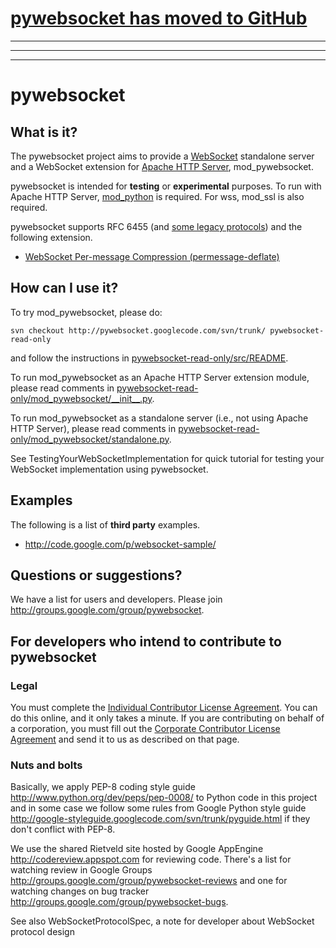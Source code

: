 # [pywebsocket has moved to GitHub](https://github.com/google/pywebsocket) #


---


---


---



# pywebsocket #

## What is it? ##

The pywebsocket project aims to provide a [WebSocket](http://tools.ietf.org/html/rfc6455) standalone server and a WebSocket extension for [Apache HTTP Server](http://httpd.apache.org/), mod\_pywebsocket.

pywebsocket is intended for **testing** or **experimental** purposes. To run with Apache HTTP Server, [mod\_python](http://www.modpython.org/) is required. For wss, mod\_ssl is also required.

pywebsocket supports RFC 6455 (and [some legacy protocols](WebSocketProtocolSpec.md)) and the following extension.

  * [WebSocket Per-message Compression (permessage-deflate)](http://tools.ietf.org/html/draft-ietf-hybi-permessage-compression-17)

## How can I use it? ##

To try mod\_pywebsocket, please do:
```
svn checkout http://pywebsocket.googlecode.com/svn/trunk/ pywebsocket-read-only
```
and follow the instructions in [pywebsocket-read-only/src/README](http://code.google.com/p/pywebsocket/source/browse/trunk/src/README).

To run mod\_pywebsocket as an Apache HTTP Server extension module, please read comments in
[pywebsocket-read-only/mod\_pywebsocket/\_\_init\_\_.py](http://code.google.com/p/pywebsocket/source/browse/trunk/src/mod_pywebsocket/__init__.py).

To run mod\_pywebsocket as a standalone server (i.e., not using Apache HTTP Server), please
read comments in
[pywebsocket-read-only/mod\_pywebsocket/standalone.py](http://code.google.com/p/pywebsocket/source/browse/trunk/src/mod_pywebsocket/standalone.py).

See TestingYourWebSocketImplementation for quick tutorial for testing your WebSocket implementation using pywebsocket.

## Examples ##

The following is a list of **third party** examples.

  * http://code.google.com/p/websocket-sample/

## Questions or suggestions? ##

We have a list for users and developers. Please join http://groups.google.com/group/pywebsocket.

## For developers who intend to contribute to pywebsocket ##

### Legal ###

You must complete the [Individual Contributor License Agreement](http://code.google.com/legal/individual-cla-v1.0.html). You can do this online, and it only takes a minute. If you are contributing on behalf of a corporation, you must fill out the [Corporate Contributor License Agreement](http://code.google.com/legal/corporate-cla-v1.0.html) and send it to us as described on that page.

### Nuts and bolts ###

Basically, we apply PEP-8 coding style guide http://www.python.org/dev/peps/pep-0008/ to Python code in this project and in some case we follow some rules from Google Python style guide http://google-styleguide.googlecode.com/svn/trunk/pyguide.html if they don't conflict with PEP-8.

We use the shared Rietveld site hosted by Google AppEngine http://codereview.appspot.com for reviewing code. There's a list for watching review in Google Groups http://groups.google.com/group/pywebsocket-reviews and one for watching changes on bug tracker http://groups.google.com/group/pywebsocket-bugs.

See also WebSocketProtocolSpec, a note for developer about WebSocket protocol design